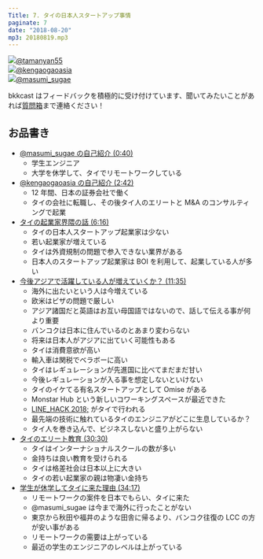 ```yaml
---
Title: 7. タイの日本人スタートアップ事情
paginate: 7
date: "2018-08-20"
mp3: 20180819.mp3
---
```


<div class="presenter-container">
  <div class="presenter-item">
    <a href="https://twitter.com/tamanyan55" target="_blank"><img class="icon" src="https://pbs.twimg.com/profile_images/712212594396778497/BqOVpfAj_400x400.jpg"><span>@tamanyan55</span></a>
  </div>
  <div class="presenter-item">
    <a href="https://twitter.com/kengaogaoasia" target="_blank"><img class="icon" src="https://pbs.twimg.com/profile_images/983336995307962368/rhFQatb0_400x400.jpg"><span>@kengaogaoasia</span></a>
  </div>
  <div class="presenter-item">
    <a href="https://twitter.com/masumi_sugae" target="_blank"><img class="icon" src="https://pbs.twimg.com/profile_images/1014738085945339904/mdMUGlcc_400x400.jpg"><span>@masumi_sugae</span></a>
  </div>
</div>

bkkcast はフィードバックを積極的に受け付けています、聞いてみたいことがあれば<a class="notice" href="https://peing.net/ja/bkkcast" target="_blank">質問箱</a>まで連絡ください！

## お品書き

- <a class="jump" href="#40">@masumi_sugae の自己紹介 (0:40)</a>
  - 学生エンジニア
  - 大学を休学して、タイでリモートワークしている
- <a class="jump" href="#162">@kengaogaoasia の自己紹介 (2:42)</a>
  - 12 年間、日本の証券会社で働く
  - タイの会社に転職し、その後タイ人のエリートと M&A のコンサルティングで起業
- <a class="jump" href="#376">タイの起業家界隈の話 (6:16)</a>
  - タイの日本人スタートアップ起業家は少ない
  - 若い起業家が増えている
  - タイは外資規制の問題で参入できない業界がある
  - 日本人のスタートアップ起業家は BOI を利用して、起業している人が多い
- <a class="jump" href="#695">今後アジアで活躍している人が増えていくか？ (11:35)</a>
  - 海外に出たいという人は今増えている
  - 欧米はビザの問題で厳しい
  - アジア諸国だと英語はお互い母国語ではないので、話して伝える事が何より重要
  - バンコクは日本に住んでいるのとあまり変わらない
  - 将来は日本人がアジアに出ていく可能性もある
  - タイは消費意欲が高い
  - 輸入車は関税でベラボーに高い
  - タイはレギュレーションが先進国に比べてまだまだ甘い
  - 今後レギュレーションが入る事を想定しないといけない
  - タイのイケてる有名スタートアップとして Omise がある
  - Monstar Hub という新しいコワーキングスペースが最近できた
  - [LINE_HACK 2018;](https://hackth.line.me/) がタイで行われる
  - 最先端の技術に触れているタイのエンジニアがどこに生息しているか？
  - タイ人を巻き込んで、ビジネスしないと盛り上がらない
- <a class="jump" href="#1830">タイのエリート教育 (30:30)</a>
  - タイはインターナショナルスクールの数が多い
  - 金持ちは良い教育を受けられる
  - タイは格差社会は日本以上に大きい
  - タイの若い起業家の親は物凄い金持ち
- <a class="jump" href="#2057">学生が休学してタイに来た理由 (34:17)</a>
  - リモートワークの案件を日本でもらい、タイに来た
  - @masumi_sugae は今まで海外に行ったことがない
  - 東京から秋田や福井のような田舎に帰るより、バンコク往復の LCC の方が安い事がある
  - リモートワークの需要は上がっている
  - 最近の学生のエンジニアのレベルは上がっている
